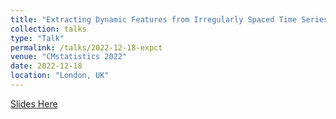 ```yaml
---
title: "Extracting Dynamic Features from Irregularly Spaced Time Series"
collection: talks
type: "Talk"
permalink: /talks/2022-12-18-expct
venue: "CMstatistics 2022"
date: 2022-12-18
location: "London, UK"
---
```


[Slides Here](http://ryanoisin.github.io/files/RyanWuJacobson_CMstatistics2022_expct.pdf)
